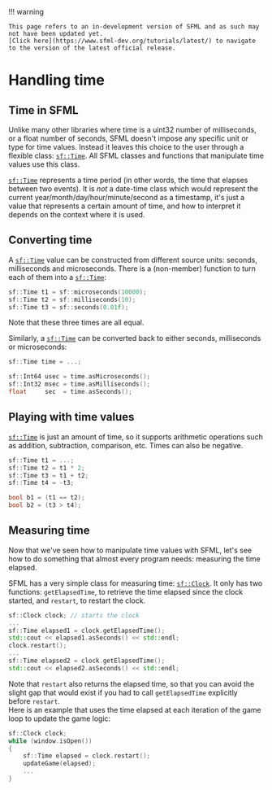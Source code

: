 !!! warning

    This page refers to an in-development version of SFML and as such may not have been updated yet.  
    [Click here](https://www.sfml-dev.org/tutorials/latest/) to navigate to the version of the latest official release.

# Handling time

## Time in SFML

Unlike many other libraries where time is a uint32 number of milliseconds, or a float number of seconds, SFML doesn't impose any specific unit or type for time values. Instead it leaves this choice to the user through a flexible class: [`sf::Time`](https://www.sfml-dev.org/documentation/2.6.0/classsf_1_1Time.php "sf::Time documentation"). All SFML classes and functions that manipulate time values use this class.

[`sf::Time`](https://www.sfml-dev.org/documentation/2.6.0/classsf_1_1Time.php "sf::Time documentation") represents a time period (in other words, the time that elapses between two events). It is _not_ a date-time class which would represent the current year/month/day/hour/minute/second as a timestamp, it's just a value that represents a certain amount of time, and how to interpret it depends on the context where it is used.

## Converting time

A [`sf::Time`](https://www.sfml-dev.org/documentation/2.6.0/classsf_1_1Time.php "sf::Time documentation") value can be constructed from different source units: seconds, milliseconds and microseconds. There is a (non-member) function to turn each of them into a [`sf::Time`](https://www.sfml-dev.org/documentation/2.6.0/classsf_1_1Time.php "sf::Time documentation"):

```cpp
sf::Time t1 = sf::microseconds(10000);
sf::Time t2 = sf::milliseconds(10);
sf::Time t3 = sf::seconds(0.01f);
```

Note that these three times are all equal.

Similarly, a [`sf::Time`](https://www.sfml-dev.org/documentation/2.6.0/classsf_1_1Time.php "sf::Time documentation") can be converted back to either seconds, milliseconds or microseconds:

```cpp
sf::Time time = ...;

sf::Int64 usec = time.asMicroseconds();
sf::Int32 msec = time.asMilliseconds();
float     sec  = time.asSeconds();
```

## Playing with time values

[`sf::Time`](https://www.sfml-dev.org/documentation/2.6.0/classsf_1_1Time.php "sf::Time documentation") is just an amount of time, so it supports arithmetic operations such as addition, subtraction, comparison, etc. Times can also be negative.

```cpp
sf::Time t1 = ...;
sf::Time t2 = t1 * 2;
sf::Time t3 = t1 + t2;
sf::Time t4 = -t3;

bool b1 = (t1 == t2);
bool b2 = (t3 > t4);
```

## Measuring time

Now that we've seen how to manipulate time values with SFML, let's see how to do something that almost every program needs: measuring the time elapsed.

SFML has a very simple class for measuring time: [`sf::Clock`](https://www.sfml-dev.org/documentation/2.6.0/classsf_1_1Clock.php "sf::Clock documentation"). It only has two functions: `getElapsedTime`, to retrieve the time elapsed since the clock started, and `restart`, to restart the clock.

```cpp
sf::Clock clock; // starts the clock
...
sf::Time elapsed1 = clock.getElapsedTime();
std::cout << elapsed1.asSeconds() << std::endl;
clock.restart();
...
sf::Time elapsed2 = clock.getElapsedTime();
std::cout << elapsed2.asSeconds() << std::endl;
```

Note that `restart` also returns the elapsed time, so that you can avoid the slight gap that would exist if you had to call `getElapsedTime` explicitly before `restart`.  
Here is an example that uses the time elapsed at each iteration of the game loop to update the game logic:

```cpp
sf::Clock clock;
while (window.isOpen())
{
    sf::Time elapsed = clock.restart();
    updateGame(elapsed);
    ...
}
```
